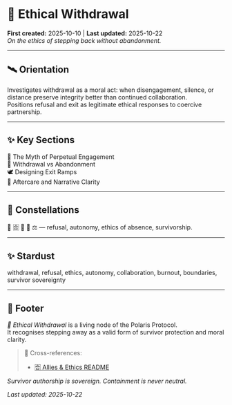 # 🚷 Ethical Withdrawal  
**First created:** 2025-10-10 | **Last updated:** 2025-10-22  
*On the ethics of stepping back without abandonment.*

---

## 🛰️ Orientation  
Investigates withdrawal as a moral act: when disengagement, silence, or distance preserve integrity better than continued collaboration.  
Positions refusal and exit as legitimate ethical responses to coercive partnership.

---

## ✨ Key Sections  
🦆 The Myth of Perpetual Engagement  
🦩 Withdrawal vs Abandonment  
🕊️ Designing Exit Ramps  
🪬 Aftercare and Narrative Clarity  

---

## 🌌 Constellations  
🚷 🈴 🦩 🧩 ⚖️ — refusal, autonomy, ethics of absence, survivorship.

---

## ✨ Stardust  
withdrawal, refusal, ethics, autonomy, collaboration, burnout, boundaries, survivor sovereignty

---

## 🏮 Footer  
*🚷 Ethical Withdrawal* is a living node of the Polaris Protocol.  
It recognises stepping away as a valid form of survivor protection and moral clarity.

> 📡 Cross-references:
> 
> - [🈴 Allies & Ethics README](./README.md)  

*Survivor authorship is sovereign. Containment is never neutral.*  

_Last updated: 2025-10-22_
